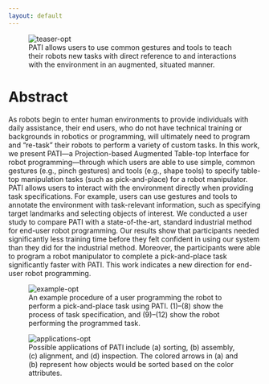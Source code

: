 ```yaml
---
layout: default
---
```

<figure>
  <img src="figures/teaser-opt.jpg" alt="teaser-opt"/>
  <figcaption>PATI allows users to use common gestures and tools to teach their robots new tasks with direct reference to and interactions with the environment in an augmented, situated manner.</figcaption>
</figure>

# Abstract
As robots begin to enter human environments to provide individuals with daily assistance, their end users, who do not have technical training or backgrounds in robotics or programming, will ultimately need to program and “re-task” their robots to perform a variety of custom tasks. In this work, we present PATI—a Projection-based Augmented Table-top Interface for robot programming—through which users are able to use simple, common gestures (e.g., pinch gestures) and tools (e.g., shape tools) to specify table-top manipulation tasks (such as pick-and-place) for a robot manipulator. PATI allows users to interact with the environment directly when providing task specifications. For example, users can use gestures and tools to annotate the environment with task-relevant information, such as specifying target landmarks and selecting objects of interest. We conducted a user study to compare PATI with a state-of-the-art, standard industrial method for end-user robot programming. Our results show that participants needed significantly less training time before they felt confident in using our system than they did for the industrial method. Moreover, the participants were able to program a robot manipulator to complete a pick-and-place task significantly faster with PATI. This work indicates a new direction for end-user robot programming.

<figure>
  <img src="figures/example-opt.jpg" alt="example-opt"/>
  <figcaption>An example procedure of a user programming the robot to perform a pick-and-place task using PATI. (1)–(8) show the process of task specification, and (9)–(12) show the robot performing the programmed task.</figcaption>
</figure>
<figure>
  <img src="figures/applications-opt.jpg" alt="applications-opt"/>
  <figcaption>Possible applications of PATI include (a) sorting, (b) assembly, (c) alignment, and (d) inspection. The colored arrows in (a) and (b) represent how objects would be sorted based on the color attributes.</figcaption>
</figure>
